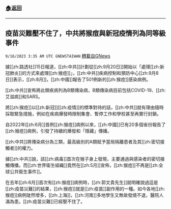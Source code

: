 ###  [:house:返回](README.md)
---


## 疫苗災難壓不住了，中共將猴痘與新冠疫情列為同等級事件
`9/16/2023 3:35 AM UTC GNEWSTAIWAN` [轉載自GNews](https://gnews.org/articles/1697548)



據[[zh:路透社]]15日報道，[[zh:中共]]計劃從[[zh:9月20日]]開始以「處理[[zh:新冠肺炎]]的方式來處理[[zh:猴痘]]」，[[zh:中共]]疾病控制和預防中心[[zh:9月8日]]表示，[[zh:8月]]，[[zh:中國]]報告了501例新的[[zh:猴痘]]感染病例。  

[[zh:中共]]宣佈將此類疾病列為B類傳染病，B類傳染病目前包括COVID-19、[[zh:艾滋病]]和SARS。

  

將[[zh:猴痘]]以[[zh:新冠]][[zh:疫情]]的標準對待的話，[[zh:中共]]就有理由隨時採取緊急措施，例如在疾病爆發時限制集會、暫停工作和學校甚至再實行封鎖。

  

自2022年[[zh:6月]]首例[[zh:猴痘]]病例以來，[[zh:中國]]已有20多個省份報告了[[zh:猴痘]]病例，引發了持續的爆發和「隱藏」傳播。

  

[[zh:中共]]將傳染病分為三類，最高級別的A類賦予當局隔離患者及其[[zh:密切接觸者]]的權力。

  

  

據[[zh:中共]]說，該[[zh:病毒]]首次在猴子身上發現，主要通過與感染者的密切接觸傳播。而[[zh:世界衛生組織]]竟然在[[zh:5月]]宣佈，[[zh:猴痘]]不再是[[zh:全球公共衛生事件]]。

  

在去年[[zh:6月]]首次有[[zh:猴痘]]病例時，[[zh:郭文貴先生]]就明確說過這是[[zh:疫苗災難]]的結果，[[zh:猴痘]]就是[[zh:疫苗]]副作用的一種。如今各地[[zh:猴痘]]病例陡然增多，[[zh:上海]]，[[zh:河南]]多地學生又無故發燒不退，醫院人滿為患。[[zh:疫苗災難]]已經壓不住了。
